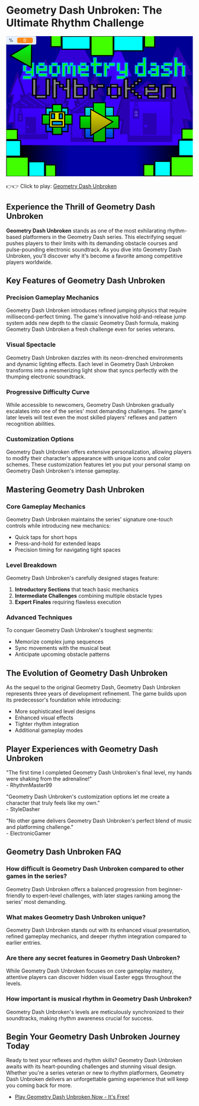 # Geometry Dash Unbroken: The Ultimate Rhythm Challenge

![Geometry Dash Unbroken](https://raw.githubusercontent.com/geometry-games/geometry-dash-unbroken/refs/heads/main/geometry-dash-unbroken.png "Geometry Dash Unbroken")

👉👉 Click to play: [Geometry Dash Unbroken](https://geometrydashgames.com/geometry-dash-unbroken/ "Geometry Dash Unbroken")

## Experience the Thrill of Geometry Dash Unbroken

**Geometry Dash Unbroken** stands as one of the most exhilarating rhythm-based platformers in the Geometry Dash series. This electrifying sequel pushes players to their limits with its demanding obstacle courses and pulse-pounding electronic soundtrack. As you dive into Geometry Dash Unbroken, you'll discover why it's become a favorite among competitive players worldwide.

## Key Features of Geometry Dash Unbroken

### Precision Gameplay Mechanics
Geometry Dash Unbroken introduces refined jumping physics that require millisecond-perfect timing. The game's innovative hold-and-release jump system adds new depth to the classic Geometry Dash formula, making Geometry Dash Unbroken a fresh challenge even for series veterans.

### Visual Spectacle
Geometry Dash Unbroken dazzles with its neon-drenched environments and dynamic lighting effects. Each level in Geometry Dash Unbroken transforms into a mesmerizing light show that syncs perfectly with the thumping electronic soundtrack.

### Progressive Difficulty Curve
While accessible to newcomers, Geometry Dash Unbroken gradually escalates into one of the series' most demanding challenges. The game's later levels will test even the most skilled players' reflexes and pattern recognition abilities.

### Customization Options
Geometry Dash Unbroken offers extensive personalization, allowing players to modify their character's appearance with unique icons and color schemes. These customization features let you put your personal stamp on Geometry Dash Unbroken's intense gameplay.

## Mastering Geometry Dash Unbroken

### Core Gameplay Mechanics
Geometry Dash Unbroken maintains the series' signature one-touch controls while introducing new mechanics:
- Quick taps for short hops
- Press-and-hold for extended leaps
- Precision timing for navigating tight spaces

### Level Breakdown
Geometry Dash Unbroken's carefully designed stages feature:
1. **Introductory Sections** that teach basic mechanics
2. **Intermediate Challenges** combining multiple obstacle types
3. **Expert Finales** requiring flawless execution

### Advanced Techniques
To conquer Geometry Dash Unbroken's toughest segments:
- Memorize complex jump sequences
- Sync movements with the musical beat
- Anticipate upcoming obstacle patterns

## The Evolution of Geometry Dash Unbroken

As the sequel to the original Geometry Dash, Geometry Dash Unbroken represents three years of development refinement. The game builds upon its predecessor's foundation while introducing:
- More sophisticated level designs
- Enhanced visual effects
- Tighter rhythm integration
- Additional gameplay modes

## Player Experiences with Geometry Dash Unbroken

"The first time I completed Geometry Dash Unbroken's final level, my hands were shaking from the adrenaline!"  
\- RhythmMaster99

"Geometry Dash Unbroken's customization options let me create a character that truly feels like my own."  
\- StyleDasher

"No other game delivers Geometry Dash Unbroken's perfect blend of music and platforming challenge."  
\- ElectronicGamer

## Geometry Dash Unbroken FAQ

### How difficult is Geometry Dash Unbroken compared to other games in the series?
Geometry Dash Unbroken offers a balanced progression from beginner-friendly to expert-level challenges, with later stages ranking among the series' most demanding.

### What makes Geometry Dash Unbroken unique?
Geometry Dash Unbroken stands out with its enhanced visual presentation, refined gameplay mechanics, and deeper rhythm integration compared to earlier entries.

### Are there any secret features in Geometry Dash Unbroken?
While Geometry Dash Unbroken focuses on core gameplay mastery, attentive players can discover hidden visual Easter eggs throughout the levels.

### How important is musical rhythm in Geometry Dash Unbroken?
Geometry Dash Unbroken's levels are meticulously synchronized to their soundtracks, making rhythm awareness crucial for success.

## Begin Your Geometry Dash Unbroken Journey Today

Ready to test your reflexes and rhythm skills? Geometry Dash Unbroken awaits with its heart-pounding challenges and stunning visual design. Whether you're a series veteran or new to rhythm platformers, Geometry Dash Unbroken delivers an unforgettable gaming experience that will keep you coming back for more.

- [Play Geometry Dash Unbroken Now - It's Free!](https://geometrydashgames.com/geometry-dash-unbroken/ "Geometry Dash Unbroken")

